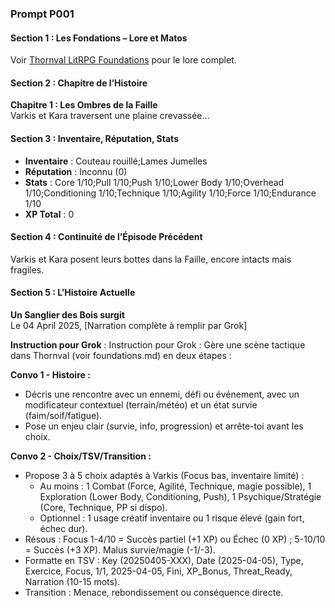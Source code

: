 ### Prompt P001  

#### Section 1 : Les Fondations – Lore et Matos  
Voir [Thornval LitRPG Foundations](https://github.com/DarkShadowBlood/thornval-litrpg/blob/main/foundations.md) pour le lore complet.  

#### Section 2 : Chapitre de l’Histoire  
**Chapitre 1 : Les Ombres de la Faille**  
Varkis et Kara traversent une plaine crevassée...  

#### Section 3 : Inventaire, Réputation, Stats  
- **Inventaire** : Couteau rouillé;Lames Jumelles  
- **Réputation** : Inconnu (0)  
- **Stats** : Core 1/10;Pull 1/10;Push 1/10;Lower Body 1/10;Overhead 1/10;Conditioning 1/10;Technique 1/10;Agility 1/10;Force 1/10;Endurance 1/10  
- **XP Total** : 0  

#### Section 4 : Continuité de l’Épisode Précédent  
Varkis et Kara posent leurs bottes dans la Faille, encore intacts mais fragiles.  

#### Section 5 : L’Histoire Actuelle  
**Un Sanglier des Bois surgit**  
Le 04 April 2025, [Narration complète à remplir par Grok]  

**Instruction pour Grok** : Instruction pour Grok : Gère une scène tactique dans Thornval (voir foundations.md) en deux étapes :

**Convo 1 - Histoire :**
- Décris une rencontre avec un ennemi, défi ou événement, avec un modificateur contextuel (terrain/météo) et un état survie (faim/soif/fatigue).
- Pose un enjeu clair (survie, info, progression) et arrête-toi avant les choix.

**Convo 2 - Choix/TSV/Transition :**
- Propose 3 à 5 choix adaptés à Varkis (Focus bas, inventaire limité) :
  - Au moins : 1 Combat (Force, Agilité, Technique, magie possible), 1 Exploration (Lower Body, Conditioning, Push), 1 Psychique/Stratégie (Core, Technique, PP si dispo).
  - Optionnel : 1 usage créatif inventaire ou 1 risque élevé (gain fort, échec dur).
- Résous : Focus 1-4/10 = Succès partiel (+1 XP) ou Échec (0 XP) ; 5-10/10 = Succès (+3 XP). Malus survie/magie (-1/-3).
- Formatte en TSV : Key (20250405-XXX), Date (2025-04-05), Type, Exercice, Focus, 1/1, 2025-04-05, Fini, XP_Bonus, Threat_Ready, Narration (10-15 mots).
- Transition : Menace, rebondissement ou conséquence directe.  
<!-- Key: P001 -->  
